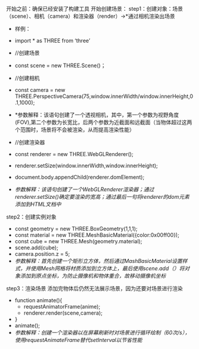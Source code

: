开始之前：确保已经安装了构建工具
开始创建场景：
step1：创建对象：场景（scene）、相机（camera）和渲染器（render）->*通过相机渲染出场景
- 样例：
- import * as THREE from ‘three’
- //创建场景
- const scene = new THREE.Scene()；
- //创建相机
- const camera = new THREE.PerspectiveCamera(75,window.innerWidth/window.innerHeight,0.1,1000);
- *参数解释：该语句创建了一个透视相机，其中，第一个参数为视野角度(FOV),第二个参数为长宽比，后两个参数为近截面和远截面（当物体超过这两个范围时，场景将不会被渲染，从而提高渲染性能）

- //创建渲染器
- const renderer = new THREE.WebGLRenderer();
- renderer.setSize(window.innerWidth,window.innerHeight);
- document.body.appendChild(renderer.domElement);
- *参数解释：该语句创建了一个WebGLRenderer渲染器；通过renderer.setSize()确定要渲染的宽高；通过最后一句将renderer的dom元素添加到HTML文档中*

step2：创建实例对象
- const geometry = new THREE.BoxGeometry(1,1,1);
- const material = new THREE.MeshBasicMaterial({color:0x00ff00});
- const cube = new THREE.Mesh(geometry.material);
- scene.add(cube);
- camera.position.z = 5;
- *参数解释：首先创建一个矩形立方体，然后通过MashBasicMaterial设置样式，并使用Mesh网格将材质添加到立方体上，最后使用scene.add（）将对象添加到原点坐标，为防止摄像机和物体重合，故移动摄像机坐标*

step3：渲染场景
添加完物体后仍然无法展示场景，因为还要对场景进行渲染
- function animate(){
	- requestAnimatorFrame(anime);
	- renderer.render(scene,camera);
- }
- animate();
- *参数解释：创建一个渲染器以在屏幕刷新时对场景进行循环绘制（60次/s），使用requestAnimateFrame替代setInterval以节省性能*